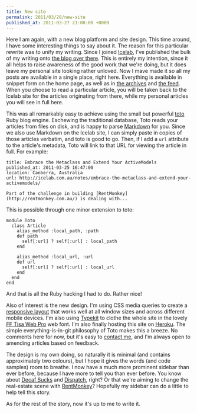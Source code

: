 ```yaml
---
title: New site
permalink: 2011/03/28/new-site
published_at: 2011-03-27 21:00:00 +0000
---
```


Here I am again, with a new blog platform and site design. This time around, I have some interesting things to say about it. The reason for this particular rewrite was to unify my writing. Since I joined [Icelab](http://icelab.com.au/), I've published the bulk of my writing onto [the blog over there](http://icelab.com.au/notes/). This is entirely my intention, since it all helps to raise awareness of the good work that we're doing, but it does leave my personal site looking rather unloved. Now I mave made it so all my posts are available in a single place, right here. Everything is available in snippet form on the home page, as well as in [the archives](/archives/) and [the feed](http://feeds.feedburner.com/BlahBlahWoofWoof). When you choose to read a particular article, you will be taken back to the Icelab site for the articles originating from there, while my personal articles you will see in full here.

This was all remarkably easy to achieve using the small but powerful [toto](https://github.com/cloudhead/toto) Ruby blog engine. Eschewing the traditional database, Toto reads your articles from files on disk, and is happy to parse [Markdown](http://daringfireball.net/projects/markdown) for you. Since we also use Markdown on the Icelab site, I can simply paste in copies of those articles verbatim, and toto is good to go. Then, if I add a `url` attribute to the article's metadata, Toto will link to that URL for viewing the article in full. For example:

```
title: Embrace the Metaclass and Extend Your ActiveModels
published_at: 2011-03-25 16:47:00
location: Canberra, Australia
url: http://icelab.com.au/notes/embrace-the-metaclass-and-extend-your-activemodels/

Part of the challenge in building [RentMonkey](http://rentmonkey.com.au/) is dealing with...
```

This is possible through one minor extension to toto:

```
module Toto
  class Article
    alias_method :local_path, :path
    def path
      self[:url] ? self[:url] : local_path
    end

    alias_method :local_url, :url
    def url
      self[:url] ? self[:url] : local_url
    end
  end
end
```

And that is all the Ruby hacking I had to do. Rather nice!

Also of interest is the new design. I'm using CSS media queries to create a [responsive layout](http://www.alistapart.com/articles/responsive-web-design/) that works well at all window sizes and across different mobile devices. I'm also using [Typekit](http://typekit.com/) to clothe the whole site in the lovely [FF Tisa Web Pro](http://typekit.com/fonts/ff-tisa-web-pro) web font. I'm also finally hosting this site on [Heroku](http://heroku.com). The simple everything-is-in-git philosophy of Toto makes this a breeze. No comments here for now, but it's easy to [contact me](/contact), and I'm always open to amending articles based on feedback.

The design is my own doing, so naturally it is minimal (and contains approximately two colours), but I hope it gives the words (and code samples) room to breathe. I now have a much more prominent sidebar than ever before, because I have more to tell you than ever before. You know about [Decaf Sucks](http://decafsucks.com/) and [Dispatch](http://dispatch.decafsucks.com/), right? Or that we're aiming to change the real-estate scene with [RentMonkey](http://rentmonkey.com.au/)? Hopefully my sidebar can do a little to help tell this story.

As for the rest of the story, now it's up to me to write it.

